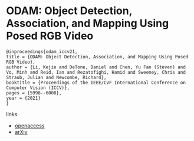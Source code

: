 # ODAM: Object Detection, Association, and Mapping Using Posed RGB Video

```
@inproceedings{odam_iccv21,
title = {ODAM: Object Detection, Association, and Mapping Using Posed RGB Video},
author = {Li, Kejie and DeTone, Daniel and Chen, Yu Fan (Steven) and Vo, Minh and Reid, Ian and Rezatofighi, Hamid and Sweeney, Chris and Straub, Julian and Newcombe, Richard},
booktitle = {Proceedings of the IEEE/CVF International Conference on Computer Vision (ICCV)},
pages = {5998--6008},
year = {2021}
}
```

links
- [openaccess](http://openaccess.thecvf.com//content/ICCV2021/html/Li_ODAM_Object_Detection_Association_and_Mapping_Using_Posed_RGB_Video_ICCV_2021_paper.html)
- [arXiv](https://arxiv.org/abs/2108.10165)
